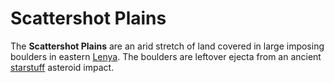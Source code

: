 # Scattershot Plains

The **Scattershot Plains** are an arid stretch of land covered in large imposing boulders in eastern [Lenya](lenya.md). The boulders are leftover ejecta from an ancient [starstuff](../../../treasures/starstuff.md) asteroid impact.
